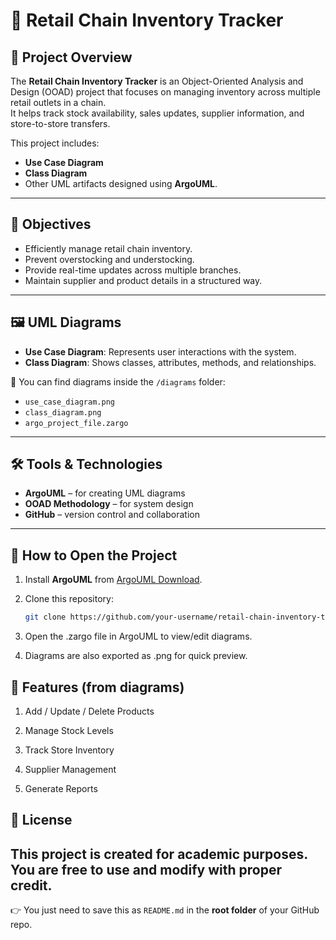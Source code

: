 # 🛒 Retail Chain Inventory Tracker

## 📌 Project Overview
The **Retail Chain Inventory Tracker** is an Object-Oriented Analysis and Design (OOAD) project that focuses on managing inventory across multiple retail outlets in a chain.  
It helps track stock availability, sales updates, supplier information, and store-to-store transfers.

This project includes:
- **Use Case Diagram**
- **Class Diagram**
- Other UML artifacts designed using **ArgoUML**.

---

## 🎯 Objectives
- Efficiently manage retail chain inventory.
- Prevent overstocking and understocking.
- Provide real-time updates across multiple branches.
- Maintain supplier and product details in a structured way.

---

## 🖼️ UML Diagrams
- **Use Case Diagram**: Represents user interactions with the system.
- **Class Diagram**: Shows classes, attributes, methods, and relationships.

📂 You can find diagrams inside the `/diagrams` folder:
- `use_case_diagram.png`
- `class_diagram.png`
- `argo_project_file.zargo`

---

## 🛠️ Tools & Technologies
- **ArgoUML** – for creating UML diagrams  
- **OOAD Methodology** – for system design  
- **GitHub** – version control and collaboration  

---

## 🚀 How to Open the Project
1. Install **ArgoUML** from [ArgoUML Download](http://argouml.tigris.org/).
2. Clone this repository:
   ```bash
   git clone https://github.com/your-username/retail-chain-inventory-tracker.git
3. Open the .zargo file in ArgoUML to view/edit diagrams.

4. Diagrams are also exported as .png for quick preview.

## 📑 Features (from diagrams)

1. Add / Update / Delete Products

2. Manage Stock Levels

3. Track Store Inventory

4. Supplier Management

5. Generate Reports

## 📜 License

This project is created for academic purposes. You are free to use and modify with proper credit.
---

👉 You just need to save this as `README.md` in the **root folder** of your GitHub repo.  


